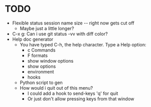 # TODO
  * Flexible status session name size -- right now gets cut off
      * Maybe just a little longer?
  * C-x g: Can i use git status -vv with diff color?
  * Help doc generator
      * You have typed C-h, the help character. Type a Help option:
          * c     Commands
          * F     formats
          * show window options
          * show options
          * environment
          * hooks
      * Python script to gen
      * How would i quit out of this menu?
          * I could add a hook to send-keys 'q' for quit
          * Or just don't allow pressing keys from that window
